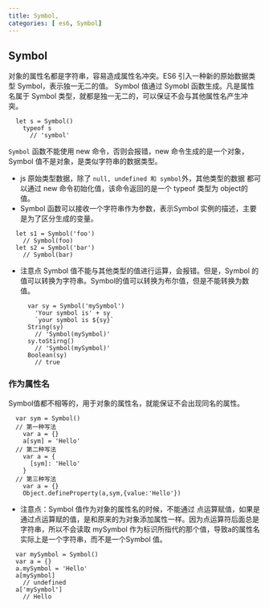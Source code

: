```yaml
---
title: Symbol,
categories: [ es6, Symbol]
---
```


##  Symbol
  对象的属性名都是字符串，容易造成属性名冲突。ES6 引入一种新的原始数据类型 Symbol，表示独一无二的值。
  Symbol 值通过 Symobl 函数生成。凡是属性名属于 Symbol 类型，就都是独一无二的，可以保证不会与其他属性名产生冲突。

  ```
    let s = Symbol()
      typeof s 
        // 'symbol'

  ```
  `Symbol` 函数不能使用 new 命令，否则会报错，new 命令生成的是一个对象，Symbol 值不是对象，是类似字符串的数据类型。
  - js 原始类型数据，除了 `null, undefined 和 symbol`外，其他类型的数据 都可以通过 new 命令初始化值，该命令返回的是一个 typeof 类型为 object的值。
  - Symbol 函数可以接收一个字符串作为参数，表示Symbol 实例的描述，主要是为了区分生成的变量。
  ```
    let s1 = Symbol('foo')
      // Symbol(foo)
    let s2 = Symbol('bar')
      // Symbol(bar)
  ```
  * 注意点 Symbol 值不能与其他类型的值进行运算，会报错。但是，Symbol 的值可以转换为字符串。Symbol的值可以转换为布尔值，但是不能转换为数值。
  
    ```
      var sy = Symbol('mySymbol')
        'Your symbol is' + sy
        `your symbol is ${sy}`
      String(sy)
        // 'Symbol(mySymbol)'
      sy.toStirng()
        // 'Symbol(mySymbol)'
      Boolean(sy)
        // true
    ```
### 作为属性名
  Symbol值都不相等的，用于对象的属性名，就能保证不会出现同名的属性。

  ```
    var sym = Symbol()
    // 第一种写法
      var a = {}
      a[sym] = 'Hello'
    // 第二种写法
      var a = {
        [sym]: 'Hello' 
      }
    // 第三种写法 
      var a = {}
      Object.defineProperty(a,sym,{value:'Hello'})
  ```
  * 注意点：Symbol 值作为对象的属性名的时候，不能通过 点运算赋值，如果是通过点运算赋的值，是和原来的为对象添加属性一样。因为点运算符后面总是字符串，所以不会读取 mySymbol 作为标识所指代的那个值，导致a的属性名实际上是一个字符串，而不是一个Symbol 值。
  ``` 
    var mySymbol = Symbol()
    var a = {}
    a.mySymbol = 'Hello'
    a[mySymbol] 
      // undefined
    a['mySymbol']
      // Hello
  ```
